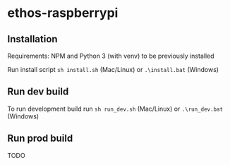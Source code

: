 # ethos-raspberrypi

## Installation

Requirements: NPM and Python 3 (with venv) to be previously installed

Run install script `sh install.sh` (Mac/Linux) or `.\install.bat` (Windows)

## Run dev build

To run development build run `sh run_dev.sh` (Mac/Linux) or `.\run_dev.bat` (Windows)

## Run prod build

TODO
